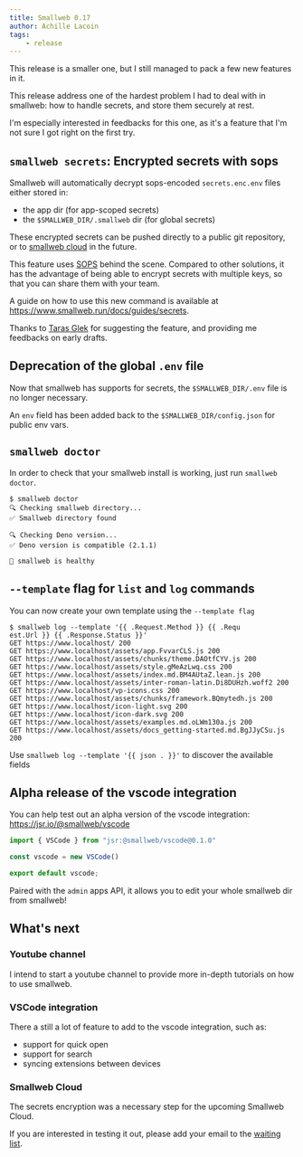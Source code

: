 ```yaml
---
title: Smallweb 0.17
author: Achille Lacoin
tags:
    - release
---
```


This release is a smaller one, but I still managed to pack a few new features in it.

This release address one of the hardest problem I had to deal with in smallweb: how to handle secrets, and store them securely at rest.

<!-- more -->

I'm especially interested in feedbacks for this one, as it's a feature that I'm not sure I got right on the first try.

## `smallweb secrets`: Encrypted secrets with sops

Smallweb will automatically decrypt sops-encoded `secrets.enc.env` files either stored in:

- the app dir (for app-scoped secrets)
- the `$SMALLWEB_DIR/.smallweb` dir (for global secrets)

These encrypted secrets can be pushed directly to a public git repository, or to [smallweb cloud](https://cloud.smallweb.run) in the future.

This feature uses [SOPS](https://github.com/getsops/sops) behind the scene. Compared to other solutions, it has the advantage of being able to encrypt secrets with multiple keys, so that you can share them with your team.

A guide on how to use this new command is available at <https://www.smallweb.run/docs/guides/secrets>.

Thanks to [Taras Glek](https://taras.glek.net/) for suggesting the feature, and providing me feedbacks on early drafts.

## Deprecation of the global `.env` file

Now that smallweb has supports for secrets, the `$SMALLWEB_DIR/.env` file is no longer necessary.

An `env` field has been added back to the `$SMALLWEB_DIR/config.json` for public env vars.

## `smallweb doctor`

In order to check that your smallweb install is working, just run `smallweb doctor`.

```console
$ smallweb doctor
🔍 Checking smallweb directory...
✅ Smallweb directory found

🔍 Checking Deno version...
✅ Deno version is compatible (2.1.1)

🎉 smallweb is healthy
```

## `--template` flag for `list` and `log` commands

You can now create your own template using the `--template flag`

```console
$ smallweb log --template '{{ .Request.Method }} {{ .Requ
est.Url }} {{ .Response.Status }}'
GET https://www.localhost/ 200
GET https://www.localhost/assets/app.FvvarCLS.js 200
GET https://www.localhost/assets/chunks/theme.DAOtfCYV.js 200
GET https://www.localhost/assets/style.gMeAzLwq.css 200
GET https://www.localhost/assets/index.md.BM4AUtaZ.lean.js 200
GET https://www.localhost/assets/inter-roman-latin.Di8DUHzh.woff2 200
GET https://www.localhost/vp-icons.css 200
GET https://www.localhost/assets/chunks/framework.BQmytedh.js 200
GET https://www.localhost/icon-light.svg 200
GET https://www.localhost/icon-dark.svg 200
GET https://www.localhost/assets/examples.md.oLWm130a.js 200
GET https://www.localhost/assets/docs_getting-started.md.BgJJyCSu.js 200
```

Use `smallweb log --template '{{ json . }}'` to discover the available fields

## Alpha release of the vscode integration

You can help test out an alpha version of the vscode integration: <https://jsr.io/@smallweb/vscode>

```ts
import { VSCode } from "jsr:@smallweb/vscode@0.1.0"

const vscode = new VSCode()

export default vscode;
```

Paired with the `admin` apps API, it allows you to edit your whole smallweb dir from smallweb!

## What's next

### Youtube channel

I intend to start a youtube channel to provide more in-depth tutorials on how to use smallweb.

### VSCode integration

There a still a lot of feature to add to the vscode integration, such as:

- support for quick open
- support for search
- syncing extensions between devices

### Smallweb Cloud

The secrets encryption was a necessary step for the upcoming Smallweb Cloud.

If you are interested in testing it out, please add your email to the [waiting list](https://cloud.smallweb.run).
